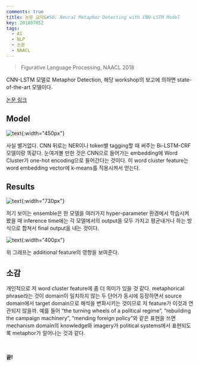 ```yaml
---
comments: true
title: 논문 요약&#58; Neural Metaphor Detecting with CNN-LSTM Model
key: 201807052
tags:
  - AI
  - NLP
  - 논문
  - NAACL
---
```


> Figurative Language Processing, NAACL 2018

CNN-LSTM 모델로 Metaphor Detection, 해당 workshop의 보고에 의하면 state-of-the-art 모델이다.

<!--more-->

[논문 링크](http://aclweb.org/anthology/W18-0913)

## Model

![text](https://raw.githubusercontent.com/q0115643/my_blog/master/assets/images/paper-summary/Wu-NAACL2018/1.png){:width="450px"}

사실 별거없다. CNN 뒤로는 NER이나 token별 tagging할 때 써주는 Bi-LSTM-CRF 모델이랑 똑같다.
눈여겨볼 만한 것은 CNN으로 들어가는 embedding에 Word Cluster가 one-hot encoding으로 들어간다는 것이다.
이 word cluster feature는 word embedding vector에 k-means를 적용시켜서 얻는다.

## Results

![text](https://raw.githubusercontent.com/q0115643/my_blog/master/assets/images/paper-summary/Wu-NAACL2018/2.png){:width="730px"}

저기 보이는 ensemble은 한 모델을 여러가지 hyper-parameter 환경에서 학습시켜 봤을 때 inference time에는 각 모델에서의 output을 모두 가지고 평균내거나 하는 방식으로 합쳐서 final output을 내는 것이다.

![text](https://raw.githubusercontent.com/q0115643/my_blog/master/assets/images/paper-summary/Wu-NAACL2018/3.png){:width="400px"}

위 그래프는 additional feature의 영향을 보여준다.


## 소감

개인적으로 저 word cluster feature에 좀 더 의미가 있을 것 같다.
metaphorical phrase라는 것이 domain이 일치하지 않는 두 단어가 동시에 등장하면서 source domain에서 target domain으로 해석을 변화시키는 것이므로 저 feature가 이것과 연관되지 않을까.
예를 들어 “the turning wheels of a political regime”, “rebuilding the campaign machinery”, “mending foreign policy”와
같은 표현을 쓰면 mechanism domain의 knowledge와 imagery가 political systems에서 표현되도록 metaphor가 일어나는 것과 같다.

<br>

**끝!**




















